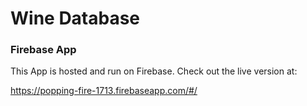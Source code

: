 Wine Database
=============


### Firebase App

This App is hosted and run on Firebase. Check out the live version at:

https://popping-fire-1713.firebaseapp.com/#/
